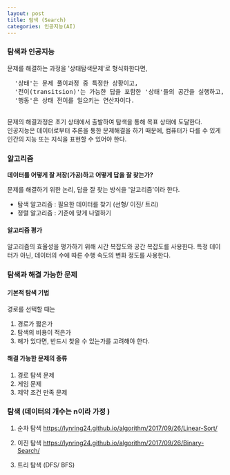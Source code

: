 ```yaml
---
layout: post
title: 탐색 (Search)
categories: 인공지능(AI)
---
```

### 탐색과 인공지능
  문제를 해결하는 과정을 '상태탐색문제'로 형식화한다면,
  <pre>
  '상태'는 문제 풀이과정 중 특정한 상황이고,
  '전이(transitsion)'는 가능한 답을 포함한 '상태'들의 공간을 실행하고, 문제를 푸는 과정이다.
  '행동'은 상태 전이를 일으키는 연산자이다.  
  </pre>
  문제의 해결과정은 초기 상태에서 출발하여 탐색을 통해 목표 상태에 도달한다. <br>
  인공지능은 데이터로부터 추론을 통한 문제해결을 하기 때문에, 컴퓨터가 다를 수 있게 인간의 지능 또는 지식을 표현할 수 있어야 한다.

### 알고리즘

**데이터를 어떻게 잘 저장(가공)하고 어떻게 답을 잘 찾는가?**  <br>

문제를 해결하기 위한 논리, 답을 잘 찾는 방식을 '알고리즘'이라 한다.
- 탐색 알고리즘 : 필요한 데이터를 찾기 (선형/ 이진/ 트리)
- 정렬 알고리즘 : 기준에 맞게 나열하기

#### 알고리즘 평가
알고리즘의 효율성을 평가하기 위해 시간 복잡도와 공간 복잡도를 사용한다. 특정 데이터가 아닌, 데이터의 수에 따른 수행 속도의 변화 정도를 사용한다.

### 탐색과 해결 가능한 문제
#### 기본적 탐색 기법
경로를 선택할 때는
1. 경로가 짧은가
2. 탐색의 비용이 적은가
3. 해가 있다면, 반드시 찾을 수 있는가를 고려해야 한다.

#### 해결 가능한 문제의 종류
1. 경로 탐색 문제
2. 게임 문제
3. 제약 조건 만족 문제

### 탐색 (데이터의 개수는 n이라 가정 )
1. 순차 탐색
https://lynring24.github.io/algorithm/2017/09/26/Linear-Sort/

2. 이진 탐색
https://lynring24.github.io/algorithm/2017/09/26/Binary-Search/

3. 트리 탐색 (DFS/ BFS)
